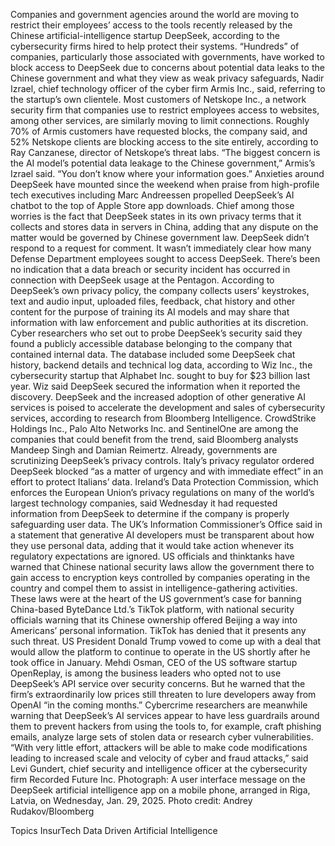 Companies and government agencies around the world are moving to restrict their employees’ access to the tools recently released by the Chinese artificial-intelligence startup DeepSeek, according to the cybersecurity firms hired to help protect their systems.
“Hundreds” of companies, particularly those associated with governments, have worked to block access to DeepSeek due to concerns about potential data leaks to the Chinese government and what they view as weak privacy safeguards, Nadir Izrael, chief technology officer of the cyber firm Armis Inc., said, referring to the startup’s own clientele. Most customers of Netskope Inc., a network security firm that companies use to restrict employees access to websites, among other services, are similarly moving to limit connections.
Roughly 70% of Armis customers have requested blocks, the company said, and 52% Netskope clients are blocking access to the site entirely, according to Ray Canzanese, director of Netskope’s threat labs.
“The biggest concern is the AI model’s potential data leakage to the Chinese government,” Armis’s Izrael said. “You don’t know where your information goes.”
Anxieties around DeepSeek have mounted since the weekend when praise from high-profile tech executives including Marc Andreessen propelled DeepSeek’s AI chatbot to the top of Apple Store app downloads. Chief among those worries is the fact that DeepSeek states in its own privacy terms that it collects and stores data in servers in China, adding that any dispute on the matter would be governed by Chinese government law.
DeepSeek didn’t respond to a request for comment.
It wasn’t immediately clear how many Defense Department employees sought to access DeepSeek. There’s been no indication that a data breach or security incident has occurred in connection with DeepSeek usage at the Pentagon.
According to DeepSeek’s own privacy policy, the company collects users’ keystrokes, text and audio input, uploaded files, feedback, chat history and other content for the purpose of training its AI models and may share that information with law enforcement and public authorities at its discretion.
Cyber researchers who set out to probe DeepSeek’s security said they found a publicly accessible database belonging to the company that contained internal data. The database included some DeepSeek chat history, backend details and technical log data, according to Wiz Inc., the cybersecurity startup that Alphabet Inc. sought to buy for $23 billion last year. Wiz said DeepSeek secured the information when it reported the discovery.
DeepSeek and the increased adoption of other generative AI services is poised to accelerate the development and sales of cybersecurity services, according to research from Bloomberg Intelligence. CrowdStrike Holdings Inc., Palo Alto Networks Inc. and SentinelOne are among the companies that could benefit from the trend, said Bloomberg analysts Mandeep Singh and Damian Reimertz.
Already, governments are scrutinizing DeepSeek’s privacy controls.
Italy’s privacy regulator ordered DeepSeek blocked “as a matter of urgency and with immediate effect” in an effort to protect Italians’ data. Ireland’s Data Protection Commission, which enforces the European Union’s privacy regulations on many of the world’s largest technology companies, said Wednesday it had requested information from DeepSeek to determine if the company is properly safeguarding user data.
The UK’s Information Commissioner’s Office said in a statement that generative AI developers must be transparent about how they use personal data, adding that it would take action whenever its regulatory expectations are ignored.
US officials and thinktanks have warned that Chinese national security laws allow the government there to gain access to encryption keys controlled by companies operating in the country and compel them to assist in intelligence-gathering activities. These laws were at the heart of the US government’s case for banning China-based ByteDance Ltd.’s TikTok platform, with national security officials warning that its Chinese ownership offered Beijing a way into Americans’ personal information.
TikTok has denied that it presents any such threat. US President Donald Trump vowed to come up with a deal that would allow the platform to continue to operate in the US shortly after he took office in January.
Mehdi Osman, CEO of the US software startup OpenReplay, is among the business leaders who opted not to use DeepSeek’s API service over security concerns. But he warned that the firm’s extraordinarily low prices still threaten to lure developers away from OpenAI “in the coming months.”
Cybercrime researchers are meanwhile warning that DeepSeek’s AI services appear to have less guardrails around them to prevent hackers from using the tools to, for example, craft phishing emails, analyze large sets of stolen data or research cyber vulnerabilities.
“With very little effort, attackers will be able to make code modifications leading to increased scale and velocity of cyber and fraud attacks,” said Levi Gundert, chief security and intelligence officer at the cybersecurity firm Recorded Future Inc.
Photograph: A user interface message on the DeepSeek artificial intelligence app on a mobile phone, arranged in Riga, Latvia, on Wednesday, Jan. 29, 2025. Photo credit: Andrey Rudakov/Bloomberg

Topics
InsurTech
Data Driven
Artificial Intelligence
